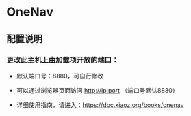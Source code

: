 # OneNav

## 配置说明

### 更改此主机上由加载项开放的端口：

- 默认端口号：8880，可自行修改

- 可以通过浏览器页面访问 <http://ip:port> （端口号默认8880）

- 详细使用指南，请进入：https://doc.xiaoz.org/books/onenav